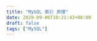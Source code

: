 ```yaml
---
title: "MySQL 索引 原理"
date: 2020-09-06T10:21:43+08:00
draft: false
tags: ["MySQL"]
---
```


​    

​    

​    

​    

​    

​    

​    

​    

​    